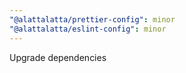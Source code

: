 ```yaml
---
"@alattalatta/prettier-config": minor
"@alattalatta/eslint-config": minor
---
```


Upgrade dependencies
